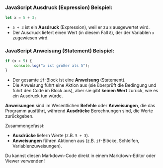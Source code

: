 ### **JavaScript Ausdruck (Expression) Beispiel:**

```js
let x = 5 + 3;
```

- `5 + 3` ist ein **Ausdruck** (Expression), weil er zu `8` ausgewertet wird.
- Der Ausdruck liefert einen Wert (in diesem Fall `8`), der der Variablen `x` zugewiesen wird.

### **JavaScript Anweisung (Statement) Beispiel:**

```js
if (x > 5) {
    console.log("x ist größer als 5");
}
```

- Der gesamte `if`-Block ist eine **Anweisung** (Statement).
- Die Anweisung führt eine Aktion aus (sie überprüft die Bedingung und führt den Code im Block aus), aber sie gibt **keinen Wert** zurück, wie es ein Ausdruck tun würde.

**Anweisungen** sind im Wesentlichen **Befehle** oder **Anweisungen**, die das Programm ausführt, während **Ausdrücke** Berechnungen sind, die Werte zurückgeben.

Zusammengefasst:
- **Ausdrücke** liefern Werte (z.B. `5 + 3`).
- **Anweisungen** führen Aktionen aus (z.B. `if`-Blöcke, Schleifen, Variablenzuweisungen).


Du kannst diesen Markdown-Code direkt in einem Markdown-Editor oder Viewer verwenden!
